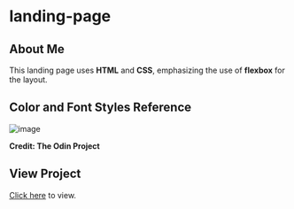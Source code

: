 # landing-page
## About Me
This landing page uses **HTML** and **CSS**, emphasizing the use of **flexbox** for the layout.

## Color and Font Styles Reference 
![image](https://user-images.githubusercontent.com/117846985/216688384-bb670272-c796-4b5b-8c2b-7c222ef5c4e5.png)

**Credit: The Odin Project**

## View Project
[Click here](https://v-sudo29.github.io/landing-page/) to view.
